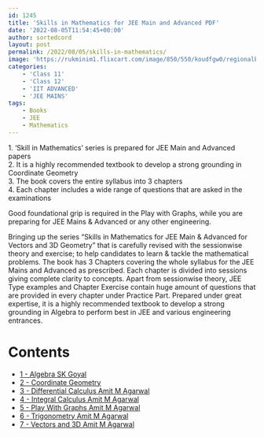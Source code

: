 ```yaml
---
id: 1245
title: 'Skills in Mathematics for JEE Main and Advanced PDF'
date: '2022-08-05T11:54:45+00:00'
author: sortedcord
layout: post
permalink: /2022/08/05/skills-in-mathematics/
image: 'https://rukminim1.flixcart.com/image/850/550/koudfgw0/regionalbooks/i/c/g/arihant-mathematics-jee-main-advanced-sets-of-7-books-original-imag37rdsazgchra.jpeg?q=90'
categories:
    - 'Class 11'
    - 'Class 12'
    - 'IIT ADVANCED'
    - 'JEE MAINS'
tags:
    - Books
    - JEE
    - Mathematics
---
```


1\. ‘Skill in Mathematics’ series is prepared for JEE Main and Advanced papers  
2\. It is a highly recommended textbook to develop a strong grounding in Coordinate Geometry  
3\. The book covers the entire syllabus into 3 chapters  
4\. Each chapter includes a wide range of questions that are asked in the examinations

Good foundational grip is required in the Play with Graphs, while you are preparing for JEE Mains &amp; Advanced or any other engineering.

Bringing up the series “Skills in Mathematics for JEE Main &amp; Advanced for Vectors and 3D Geometry” that is carefully revised with the sessionwise theory and exercise; to help candidates to learn &amp; tackle the mathematical problems. The book has 3 Chapters covering the whole syllabus for the JEE Mains and Advanced as prescribed. Each chapter is divided into sessions giving complete clarity to concepts. Apart from sessionwise theory, JEE Type examples and Chapter Exercise contain huge amount of questions that are provided in every chapter under Practice Part. Prepared under great expertise, it is a highly recommended textbook to develop a strong grounding in Algebra to perform best in JEE and various engineering entrances.

# Contents

- [1 - Algebra SK Goyal](https://drive.google.com/uc?export=download&id=12dH-IRfPoTizd08zMla8km3DnBDuS1v3)
- [2 - Coordinate Geometry](https://drive.google.com/uc?export=download&id=12dU_B23nD1C1oL1r5kHzYkmSaEw-6lPZ)
- [3 - Differential Calculus Amit M Agarwal](https://drive.google.com/uc?export=download&id=12SL_DifKN0dJuoNIk3bfbdzt9GuNGeOG)
- [4 - Integral Calculus Amit M Agarwal](https://drive.google.com/uc?export=download&id=12a1QY3j_AGuInJSTegQtP5C8kr9lH8BS)
- [5 - Play With Graphs Amit M Agarwal](https://drive.google.com/uc?export=download&id=12dU_B23nD1C1oL1r5kHzYkmSaEw-6lPZ)
- [6 - Trigonometry Amit M Agarwal](https://drive.google.com/uc?export=download&id=12dGKXtXCWh1joU9jM7hP9ndi875025JI)
- [7 - Vectors and 3D Amit M Agarwal](https://drive.google.com/uc?export=download&id=12CFyJXfl8T3otocVvBV2Z8bRiu86YvR8)
